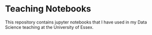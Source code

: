 # Teaching Notebooks
This repository contains jupyter notebooks that I have used in my Data Science teaching at the University of Essex.
